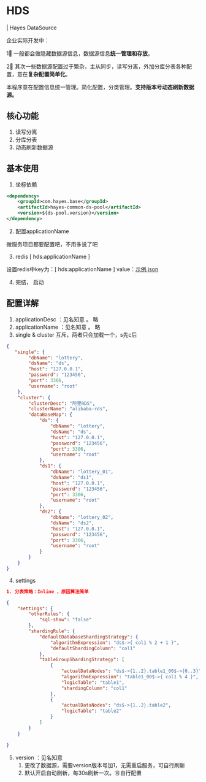 # HDS 

| Hayes DataSource

企业实际开发中：

1⃣️ 一般都会做隐藏数据源信息，数据源信息**统一管理和存放**。

2⃣️ 其次一些数据源配置过于繁杂，主从同步，读写分离，外加分库分表各种配置，意在**复杂配置简单化**。


本程序意在配置信息统一管理。简化配置，分类管理。**支持版本号动态刷新数据源。**



## 核心功能

1. 读写分离
2. 分库分表
3. 动态刷新数据源


## 基本使用

1. 坐标依赖 

```xml
<dependency>
    <groupId>com.hayes.base</groupId>
    <artifactId>hayes-common-ds-pool</artifactId>
    <version>${ds-pool.version}</version>
</dependency>
```

2. 配置applicationName

微服务项目都要配置吧，不用多说了吧

3. redis [ hds:applicationName ]

设置redis中key为：[ hds:applicationName ] value：[示例.json ](doc/示例.json)

4. 完结， 启动


## 配置详解

1. applicationDesc ：见名知意 。 略
2. applicationName ：见名知意 。 略
3. single & cluster 互斥，两者只会加载一个，s先c后

```json
{
   "single": {
        "dbName": "lottery",
        "dsName": "ds",
        "host": "127.0.0.1",
        "password": "123456",
        "port": 3306,
        "username": "root"
    },
    "cluster": {
        "clusterDesc": "阿里RDS",
        "clusterName": "alibaba-rds",
        "dataBaseMap": {
            "ds": {
                "dbName": "lottery",
                "dsName": "ds",
                "host": "127.0.0.1",
                "password": "123456",
                "port": 3306,
                "username": "root"
            },
            "ds1": {
                "dbName": "lottery_01",
                "dsName": "ds1",
                "host": "127.0.0.1",
                "password": "123456",
                "port": 3306,
                "username": "root"
            },
            "ds2": {
                "dbName": "lottery_02",
                "dsName": "ds2",
                "host": "127.0.0.1",
                "password": "123456",
                "port": 3306,
                "username": "root"
            }
        }
    }
}
```

4. settings

```json
1. 分表策略：Inline ，原因算法简单

{
    "settings": {
        "otherRules": {
            "sql-show": "false"
        },
        "shardingRule": {
            "defaultDatabaseShardingStrategy": {
                "algorithmExpression": "ds$->{ col1 % 2 + 1 }",
                "defaultShardingColumn": "col1"
            },
            "tableGroupShardingStrategy": [
                {
                    "actualDataNodes": "ds$->{1..2}.table1_00$->{0..3}",
                    "algorithmExpression": "table1_00$->{ col1 % 4 }",
                    "logicTable": "table1",
                    "shardingColumn": "col1"
                },
                {
                    "actualDataNodes": "ds$->{1..2}.table2",
                    "logicTable": "table2"
                }
            ]
        }
    }

}

```



5. version ：见名知意
   1. 更改了数据源，需要version版本号加1，无需重启服务，可自行刷新
   2. 默认开启自动刷新，每30s刷新一次。🉑️自行配置
